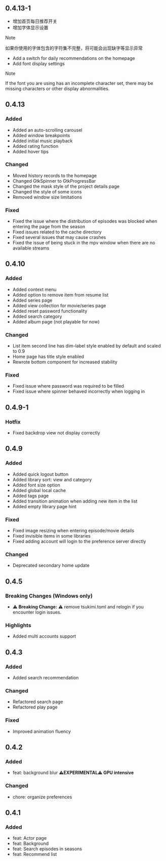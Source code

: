 ## 0.4.13-1

- 增加首页每日推荐开关
- 增加字体显示设置

> [!NOTE]
> 如果你使用的字体包含的字符集不完整，将可能会出现缺字等显示异常

- Add a switch for daily recommendations on the homepage
- Add font display settings

> [!NOTE]
> If the font you are using has an incomplete character set, there may be missing characters or other display abnormalities.

## 0.4.13

### Added

- Added an auto-scrolling carousel
- Added window breakpoints
- Added initial music playback
- Added rating function
- Added hover tips

### Changed

- Moved history records to the homepage
- Changed GtkSpinner to GtkProgressBar
- Changed the mask style of the project details page
- Changed the style of some icons
- Removed window size limitations

### Fixed

- Fixed the issue where the distribution of episodes was blocked when entering the page from the season
- Fixed issues related to the cache directory
- Fixed several issues that may cause crashes
- Fixed the issue of being stuck in the mpv window when there are no available streams

## 0.4.10

### Added

- Added context menu
- Added option to remove item from resume list
- Added series page
- Added view collection for movie/series page
- Added reset password functionality
- Added search category
- Added album page (not playable for now)

### Changed

- List item second line has dim-label style enabled by default and scaled to 0.9
- Home page has title style enabled
- Rewrote bottom component for increased stability

### Fixed

- Fixed issue where password was required to be filled
- Fixed issue where spinner behaved incorrectly when logging in

## 0.4.9-1

### Hotfix

- Fixed backdrop view not display correctly

## 0.4.9

### Added

- Added quick logout button
- Added library sort: view and category
- Added font size option
- Added global local cache
- Added tags page
- Added transition animation when adding new item in the list
- Added empty library page hint

### Fixed

- Fixed image resizing when entering episode/movie details
- Fixed invisible items in some libraries
- Fixed adding account will login to the preference server directly

### Changed

- Deprecated secondary home update

## 0.4.5

### Breaking Changes (Windows only)

- ⚠️ **Breaking Change:** ⚠️ remove tsukimi.toml and relogin if you encounter login issues.

### Highlights

- Added multi accounts support

## 0.4.3

### Added

- Added search recommendation

### Changed

- Refactored search page
- Refactored play page

### Fixed

- Improved animation fluency

## 0.4.2

### Added

- feat: background blur **⚠️EXPERIMENTAL⚠️ GPU intensive**

### Changed

- chore: organize preferences

## 0.4.1

### Added

- feat: Actor page
- feat: Background
- feat: Search episodes in seasons
- feat: Recommend list
